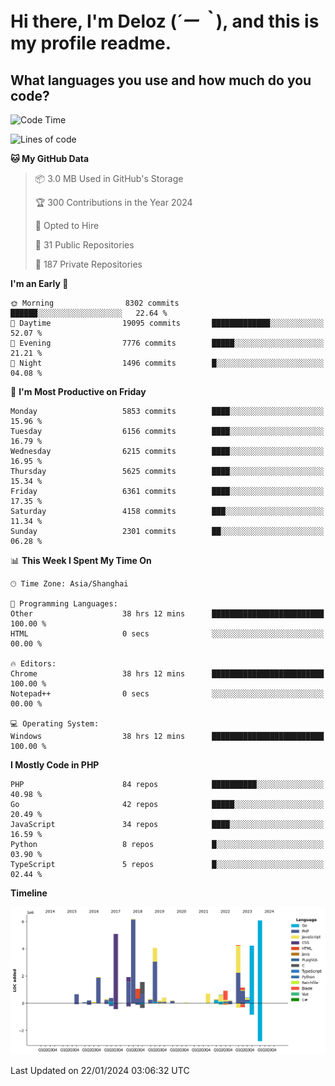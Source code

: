 # **Hi there, I'm Deloz (*´ー｀*), and this is my profile readme.**

## **What languages you use and how much do you code?**

<!--START_SECTION:waka-->
![Code Time](http://img.shields.io/badge/Code%20Time-3%2C219%20hrs%2017%20mins-blue)

![Lines of code](https://img.shields.io/badge/From%20Hello%20World%20I%27ve%20Written-43.2%20million%20lines%20of%20code-blue)

**🐱 My GitHub Data** 

> 📦 3.0 MB Used in GitHub's Storage 
 > 
> 🏆 300 Contributions in the Year 2024
 > 
> 💼 Opted to Hire
 > 
> 📜 31 Public Repositories 
 > 
> 🔑 187 Private Repositories 
 > 
**I'm an Early 🐤** 

```text
🌞 Morning                8302 commits        ██████░░░░░░░░░░░░░░░░░░░   22.64 % 
🌆 Daytime                19095 commits       █████████████░░░░░░░░░░░░   52.07 % 
🌃 Evening                7776 commits        █████░░░░░░░░░░░░░░░░░░░░   21.21 % 
🌙 Night                  1496 commits        █░░░░░░░░░░░░░░░░░░░░░░░░   04.08 % 
```
📅 **I'm Most Productive on Friday** 

```text
Monday                   5853 commits        ████░░░░░░░░░░░░░░░░░░░░░   15.96 % 
Tuesday                  6156 commits        ████░░░░░░░░░░░░░░░░░░░░░   16.79 % 
Wednesday                6215 commits        ████░░░░░░░░░░░░░░░░░░░░░   16.95 % 
Thursday                 5625 commits        ████░░░░░░░░░░░░░░░░░░░░░   15.34 % 
Friday                   6361 commits        ████░░░░░░░░░░░░░░░░░░░░░   17.35 % 
Saturday                 4158 commits        ███░░░░░░░░░░░░░░░░░░░░░░   11.34 % 
Sunday                   2301 commits        ██░░░░░░░░░░░░░░░░░░░░░░░   06.28 % 
```


📊 **This Week I Spent My Time On** 

```text
🕑︎ Time Zone: Asia/Shanghai

💬 Programming Languages: 
Other                    38 hrs 12 mins      █████████████████████████   100.00 % 
HTML                     0 secs              ░░░░░░░░░░░░░░░░░░░░░░░░░   00.00 % 

🔥 Editors: 
Chrome                   38 hrs 12 mins      █████████████████████████   100.00 % 
Notepad++                0 secs              ░░░░░░░░░░░░░░░░░░░░░░░░░   00.00 % 

💻 Operating System: 
Windows                  38 hrs 12 mins      █████████████████████████   100.00 % 
```

**I Mostly Code in PHP** 

```text
PHP                      84 repos            ██████████░░░░░░░░░░░░░░░   40.98 % 
Go                       42 repos            █████░░░░░░░░░░░░░░░░░░░░   20.49 % 
JavaScript               34 repos            ████░░░░░░░░░░░░░░░░░░░░░   16.59 % 
Python                   8 repos             █░░░░░░░░░░░░░░░░░░░░░░░░   03.90 % 
TypeScript               5 repos             █░░░░░░░░░░░░░░░░░░░░░░░░   02.44 % 
```



**Timeline**

![Lines of Code chart](https://raw.githubusercontent.com/deloz/deloz/main/assets/bar_graph.png)


 Last Updated on 22/01/2024 03:06:32 UTC
<!--END_SECTION:waka-->
